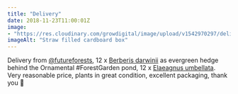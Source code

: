 ```yaml
---
title: "Delivery"
date: 2018-11-23T11:00:01Z
image: 
- "https://res.cloudinary.com/growdigital/image/upload/v1542970297/delivery-berberis-elaeagnus-F6DB1274.jpg"
imageAlt: "Straw filled cardboard box"
---
```


Delivery from [@futureforests](https://twitter.com/futureforests), 12 x [Berberis darwinii](https://pfaf.org/user/plant.aspx?latinname=Berberis+darwinii) as evergreen hedge behind the Ornamental #ForestGarden pond, 12 x [Elaeagnus umbellata](https://pfaf.org/user/plant.aspx?latinname=Elaeagnus+umbellata). Very reasonable price, plants in great condition, excellent packaging, thank you 🙂
